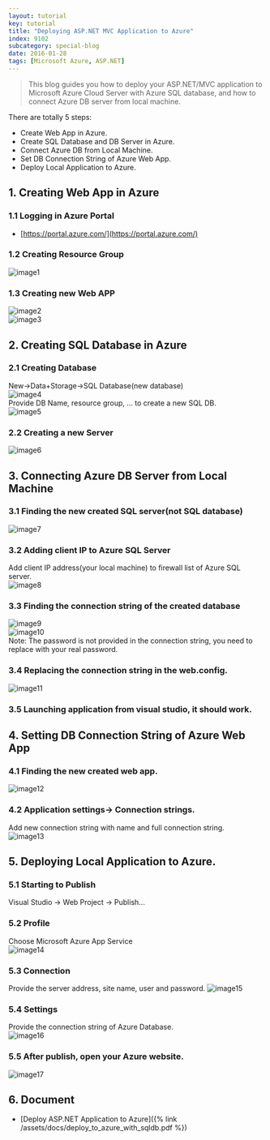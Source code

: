 ```yaml
---
layout: tutorial
key: tutorial
title: "Deploying ASP.NET MVC Application to Azure"
index: 9102
subcategory: special-blog
date: 2016-01-28
tags: [Microsoft Azure, ASP.NET]
---
```


> This blog guides you how to deploy your ASP.NET/MVC application to Microsoft Azure Cloud Server with Azure SQL database, and how to connect Azure DB server from local machine.

There are totally 5 steps:  

* Create Web App in Azure.
* Create SQL Database and DB Server in Azure.
* Connect Azure DB from Local Machine.
* Set DB Connection String of Azure Web App.
*  Deploy Local Application to Azure.

## 1. Creating Web App in Azure  
### 1.1 Logging in Azure Portal  
* [https://portal.azure.com/](https://portal.azure.com/)  

### 1.2 Creating Resource Group  
![image1](/assets/images/blog/2016-01-28/image1.png)  
### 1.3 Creating new Web APP  
![image2](/assets/images/blog/2016-01-28/image2.png)  
![image3](/assets/images/blog/2016-01-28/image3.png)  

## 2. Creating SQL Database in Azure  
### 2.1 Creating Database
New-&gt;Data+Storage-&gt;SQL Database(new database)  
![image4](/assets/images/blog/2016-01-28/image4.png)  
Provide DB Name, resource group, … to create a new SQL DB.  
![image5](/assets/images/blog/2016-01-28/image5.png)  
### 2.2 Creating a new Server  
![image6](/assets/images/blog/2016-01-28/image6.png)  

## 3. Connecting Azure DB Server from Local Machine  
### 3.1 Finding the new created SQL server(not SQL database)  
![image7](/assets/images/blog/2016-01-28/image7.png)  
### 3.2 Adding client IP to Azure SQL Server
Add client IP address(your local machine) to firewall list of Azure SQL server.  
![image8](/assets/images/blog/2016-01-28/image8.png)  
### 3.3 Finding the connection string of the created database  
![image9](/assets/images/blog/2016-01-28/image9.png)  
![image10](/assets/images/blog/2016-01-28/image10.png)  
Note: The password is not provided in the connection string, you need to replace with your real password.  
### 3.4 Replacing the connection string in the web.config.  
![image11](/assets/images/blog/2016-01-28/image11.png)  
### 3.5 Launching application from visual studio, it should work.  

## 4. Setting DB Connection String of Azure Web App  
### 4.1 Finding the new created web app.  
![image12](/assets/images/blog/2016-01-28/image12.png)  
### 4.2 Application settings-&gt; Connection strings.  
Add new connection string with name and full connection string.  
![image13](/assets/images/blog/2016-01-28/image13.png)  

## 5. Deploying Local Application to Azure.  
### 5.1 Starting to Publish
Visual Studio -&gt; Web Project -&gt; Publish...  
### 5.2 Profile
Choose Microsoft Azure App Service  
![image14](/assets/images/blog/2016-01-28/image14.png)  
### 5.3 Connection
Provide the server address, site name, user and password.
![image15](/assets/images/blog/2016-01-28/image15.png)  
### 5.4 Settings
Provide the connection string of Azure Database.  
![image16](/assets/images/blog/2016-01-28/image16.png)  
### 5.5 After publish, open your Azure website.  
![image17](/assets/images/blog/2016-01-28/image17.png)  

## 6. Document
* [Deploy ASP.NET Application to Azure]({% link /assets/docs/deploy_to_azure_with_sqldb.pdf %})
